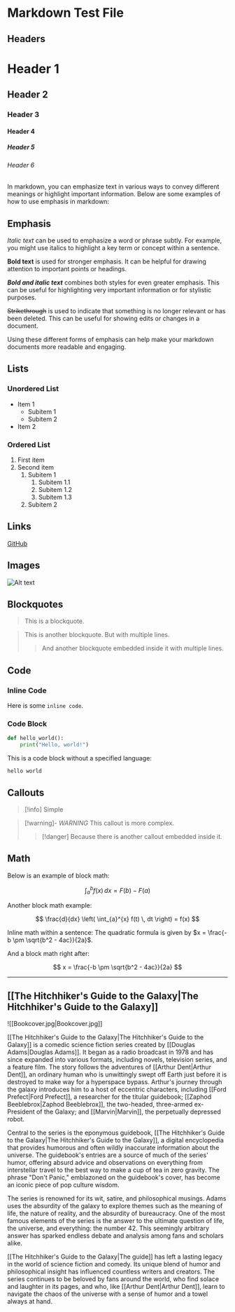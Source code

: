 # Markdown Test File

## Headers

# Header 1

## Header 2

### Header 3

#### Header 4

##### Header 5

###### Header 6

In markdown, you can emphasize text in various ways to convey different meanings or highlight important information. Below are some examples of how to use emphasis in markdown:

## Emphasis

_Italic text_ can be used to emphasize a word or phrase subtly. For example, you might use italics to highlight a key term or concept within a sentence.

**Bold text** is used for stronger emphasis. It can be helpful for drawing attention to important points or headings.

**_Bold and italic text_** combines both styles for even greater emphasis. This can be useful for highlighting very important information or for stylistic purposes.

~~Strikethrough~~ is used to indicate that something is no longer relevant or has been deleted. This can be useful for showing edits or changes in a document.

Using these different forms of emphasis can help make your markdown documents more readable and engaging.

## Lists

### Unordered List

-   Item 1
    -   Subitem 1
    -   Subitem 2
-   Item 2

### Ordered List

1. First item
2. Second item
    1. Subitem 1
        1. Subitem 1.1
        2. Subitem 1.2
        3. Subitem 1.3
    2. Subitem 2

## Links

[GitHub](https://github.com)

## Images

![Alt text](https://via.placeholder.com/150)

## Blockquotes

> This is a blockquote.

> This is another blockquote.
> But with multiple lines.
> > And another blockquote embedded inside it
> > with multiple lines.

## Code

### Inline Code

Here is some `inline code`.

### Code Block

```python
def hello_world():
    print("Hello, world!")
```

This is a code block without a specified language:

```
hello world
```

## Callouts

> [!info] Simple

> [!warning]- _WARNING_
> This callout is more complex.
> > [!danger] Because
> > there is another callout embedded inside it.

## Math

Below is an example of block math:

$$
\int_{a}^{b} f(x) \, dx = F(b) - F(a)
$$

Another block math example:

$$
\frac{d}{dx} \left( \int_{a}^{x} f(t) \, dt \right) = f(x)
$$

Inline math within a sentence: The quadratic formula is given by $x = \frac{-b \pm \sqrt{b^2 - 4ac}}{2a}$.

And a block math right after:

$$
x = \frac{-b \pm \sqrt{b^2 - 4ac}}{2a}
$$

---

## [[The Hitchhiker's Guide to the Galaxy|The Hitchhiker's Guide to the Galaxy]]

![[Bookcover.jpg|Bookcover.jpg]]

[[The Hitchhiker's Guide to the Galaxy|The Hitchhiker's Guide to the Galaxy]] is a comedic science fiction series created by [[Douglas Adams|Douglas Adams]]. It began as a radio broadcast in 1978 and has since expanded into various formats, including novels, television series, and a feature film. The story follows the adventures of [[Arthur Dent|Arthur Dent]], an ordinary human who is unwittingly swept off Earth just before it is destroyed to make way for a hyperspace bypass. Arthur's journey through the galaxy introduces him to a host of eccentric characters, including [[Ford Prefect|Ford Prefect]], a researcher for the titular guidebook; [[Zaphod Beeblebrox|Zaphod Beeblebrox]], the two-headed, three-armed ex-President of the Galaxy; and [[Marvin|Marvin]], the perpetually depressed robot.

Central to the series is the eponymous guidebook, [[The Hitchhiker's Guide to the Galaxy|The Hitchhiker's Guide to the Galaxy]], a digital encyclopedia that provides humorous and often wildly inaccurate information about the universe. The guidebook's entries are a source of much of the series' humor, offering absurd advice and observations on everything from interstellar travel to the best way to make a cup of tea in zero gravity. The phrase "Don't Panic," emblazoned on the guidebook's cover, has become an iconic piece of pop culture wisdom.

The series is renowned for its wit, satire, and philosophical musings. Adams uses the absurdity of the galaxy to explore themes such as the meaning of life, the nature of reality, and the absurdity of bureaucracy. One of the most famous elements of the series is the answer to the ultimate question of life, the universe, and everything: the number 42. This seemingly arbitrary answer has sparked endless debate and analysis among fans and scholars alike.

[[The Hitchhiker's Guide to the Galaxy|The guide]] has left a lasting legacy in the world of science fiction and comedy. Its unique blend of humor and philosophical insight has influenced countless writers and creators. The series continues to be beloved by fans around the world, who find solace and laughter in its pages, and who, like [[Arthur Dent|Arthur Dent]], learn to navigate the chaos of the universe with a sense of humor and a towel always at hand.
